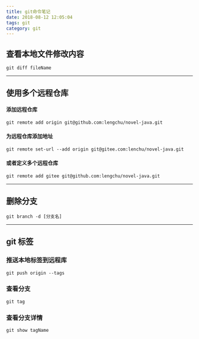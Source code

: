 ```yaml
---
title: git命令笔记
date: 2018-08-12 12:05:04
tags: git
category: git
---
```


## 查看本地文件修改内容
`git diff fileName`

---

## 使用多个远程仓库

#### 添加远程仓库
`git remote add origin git@github.com:lengchu/novel-java.git`

#### 为远程仓库添加地址
`git remote set-url --add origin git@gitee.com:lenchu/novel-java.git`

#### 或者定义多个远程仓库
`git remote add gitee git@github.com:lengchu/novel-java.git`

---

## 删除分支
`git branch -d [分支名]`

---

## git 标签

### 推送本地标签到远程库
`git push origin --tags`
### 查看分支
`git tag`
### 查看分支详情
`git show tagName`
